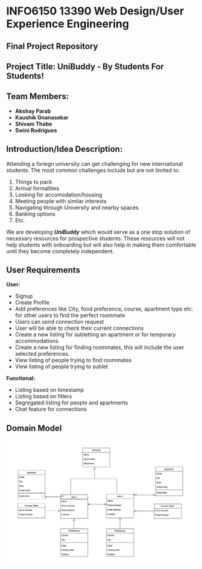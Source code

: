 # INFO6150 13390 Web Design/User Experience Engineering

## Final Project Repository

## Project Title: UniBuddy - By Students For Students!

## Team Members:

- **Akshay Parab**
- **Kaushik Gnanasekar**
- **Shivam Thabe**
- **Swini Rodrigues**

## Introduction/Idea Description:

Attending a foriegn university can get challenging for new international students. The most common challenges include but are not limited to:

1. Things to pack
2. Arrival formalities
3. Looking for accomodation/housing
4. Meeting people with similar interests
5. Navigating through University and nearby spaces
6. Banking options
7. Etc.

We are developing **_UniBuddy_** which would serve as a one stop solution of necessary resources for prospective students. These resources will not help students with onboarding but will also help in making them comfortable until they become completely independent.

## User Requirements

**User:**

- Signup
- Create Profile
- Add preferences like City, food preference, course, apartment type etc. for other users to find the perfect roommate
- Users can send connection request
- User will be able to check their current connections
- Create a new listing for subletting an apartment or for temporary accommodations.
- Create a new listing for finding roommates, this will include the user selected preferences.
- View listing of people trying to find roommates
- View listing of people trying to sublet

**Functional:**

- Listing based on timestamp
- Listing based on filters
- Segregated listing for people and apartments
- Chat feature for connections

## Domain Model

![Domain Model](./assets/domain_model.png)
